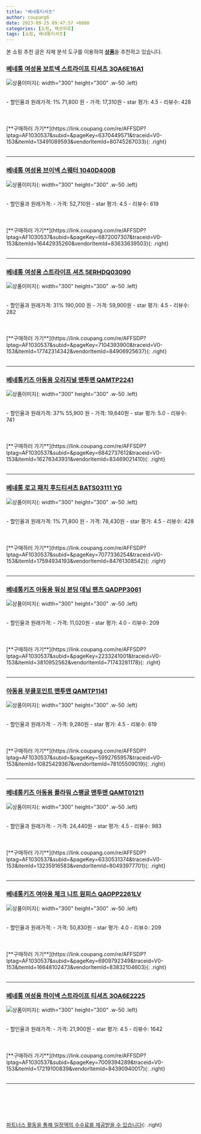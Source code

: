 ```yaml
---
title: "베네통티셔츠"
author: coupang6
date: 2023-09-25 09:47:57 +0800
categories: [쇼핑, 패션의류]
tags: [쇼핑, 베네통티셔츠]
---
```


본 쇼핑 추천 글은 자체 분석 도구를 이용하여 [**상품**](https://link.coupang.com/a/bao1ui)을 추천하고 있습니다.

### [베네통 여성용 보트넥 스트라이프 티셔츠 3OA6E16A1](https://link.coupang.com/re/AFFSDP?lptag=AF1030537&subid=&pageKey=6370449571&traceid=V0-153&itemId=13491089593&vendorItemId=80745267033)

![상품이미지](https://thumbnail10.coupangcdn.com/thumbnails/remote/230x230ex/image/retail/images/2022/03/02/13/6/fdd02682-e722-4081-abe0-59249c001f71.jpg){: width="300" height="300" .w-50 .left}


<br>
- 할인율과 원래가격: 1%  71,800   원
- 가격: 17,310원
- star 평가: 4.5
- 리뷰수: 428
<br>
<br>
<br>
<br>
[**구매하러 가기**](https://link.coupang.com/re/AFFSDP?lptag=AF1030537&subid=&pageKey=6370449571&traceid=V0-153&itemId=13491089593&vendorItemId=80745267033){: .right}
<br>
<br>

---

### [베네통 여성용 브이넥 스웨터 1040D400B](https://link.coupang.com/re/AFFSDP?lptag=AF1030537&subid=&pageKey=6872007307&traceid=V0-153&itemId=16442935260&vendorItemId=83633639503)

![상품이미지](https://thumbnail6.coupangcdn.com/thumbnails/remote/230x230ex/image/retail/images/2022/10/27/9/1/d9a7e707-7272-4848-9f79-1ea18bc3e3e1.jpg){: width="300" height="300" .w-50 .left}


<br>
- 할인율과 원래가격: 
- 가격: 52,710원
- star 평가: 4.5
- 리뷰수: 619
<br>
<br>
<br>
<br>
[**구매하러 가기**](https://link.coupang.com/re/AFFSDP?lptag=AF1030537&subid=&pageKey=6872007307&traceid=V0-153&itemId=16442935260&vendorItemId=83633639503){: .right}
<br>
<br>

---

### [베네통 여성용 스트라이프 셔츠 5ERHDQ03090](https://link.coupang.com/re/AFFSDP?lptag=AF1030537&subid=&pageKey=7104393900&traceid=V0-153&itemId=17742314342&vendorItemId=84906925637)

![상품이미지](https://thumbnail7.coupangcdn.com/thumbnails/remote/230x230ex/image/retail/images/2023/02/01/12/0/b76ed1db-a03d-4292-b18f-b0c3841029c9.jpg){: width="300" height="300" .w-50 .left}


<br>
- 할인율과 원래가격: 31%  190,000   원
- 가격: 59,900원
- star 평가: 4.5
- 리뷰수: 282
<br>
<br>
<br>
<br>
[**구매하러 가기**](https://link.coupang.com/re/AFFSDP?lptag=AF1030537&subid=&pageKey=7104393900&traceid=V0-153&itemId=17742314342&vendorItemId=84906925637){: .right}
<br>
<br>

---

### [베네통키즈 아동용 오리지널 맨투맨 QAMTP2241](https://link.coupang.com/re/AFFSDP?lptag=AF1030537&subid=&pageKey=6842737612&traceid=V0-153&itemId=16276343931&vendorItemId=83469021410)

![상품이미지](https://thumbnail7.coupangcdn.com/thumbnails/remote/230x230ex/image/retail/images/2022/10/14/12/9/228863da-0934-46e9-994f-90fe1dbfdd26.jpg){: width="300" height="300" .w-50 .left}


<br>
- 할인율과 원래가격: 37%  55,900   원
- 가격: 19,640원
- star 평가: 5.0
- 리뷰수: 741
<br>
<br>
<br>
<br>
[**구매하러 가기**](https://link.coupang.com/re/AFFSDP?lptag=AF1030537&subid=&pageKey=6842737612&traceid=V0-153&itemId=16276343931&vendorItemId=83469021410){: .right}
<br>
<br>

---

### [베네통 로고 패치 후드티셔츠 BATS03111 YG](https://link.coupang.com/re/AFFSDP?lptag=AF1030537&subid=&pageKey=7077336254&traceid=V0-153&itemId=17594934193&vendorItemId=84761308542)

![상품이미지](https://thumbnail9.coupangcdn.com/thumbnails/remote/230x230ex/image/vendor_inventory/4050/7227f172f1f228ba12d94602965ee6884bfed369e52030fed79de40fec26.jpg){: width="300" height="300" .w-50 .left}


<br>
- 할인율과 원래가격: 1%  71,800   원
- 가격: 78,430원
- star 평가: 4.5
- 리뷰수: 428
<br>
<br>
<br>
<br>
[**구매하러 가기**](https://link.coupang.com/re/AFFSDP?lptag=AF1030537&subid=&pageKey=7077336254&traceid=V0-153&itemId=17594934193&vendorItemId=84761308542){: .right}
<br>
<br>

---

### [베네통키즈 아동용 워싱 본딩 데님 팬츠 QADPP3061](https://link.coupang.com/re/AFFSDP?lptag=AF1030537&subid=&pageKey=2233241001&traceid=V0-153&itemId=3810952562&vendorItemId=71743281178)

![상품이미지](https://thumbnail10.coupangcdn.com/thumbnails/remote/230x230ex/image/retail/images/1236572949463233-3b7f1f16-78f3-49e8-87a6-9ff4f0f8f993.jpg){: width="300" height="300" .w-50 .left}


<br>
- 할인율과 원래가격: 
- 가격: 11,020원
- star 평가: 4.0
- 리뷰수: 209
<br>
<br>
<br>
<br>
[**구매하러 가기**](https://link.coupang.com/re/AFFSDP?lptag=AF1030537&subid=&pageKey=2233241001&traceid=V0-153&itemId=3810952562&vendorItemId=71743281178){: .right}
<br>
<br>

---

### [아동용 부클포인트 맨투맨 QAMTP1141](https://link.coupang.com/re/AFFSDP?lptag=AF1030537&subid=&pageKey=5992765957&traceid=V0-153&itemId=10825429367&vendorItemId=78105509019)

![상품이미지](https://thumbnail10.coupangcdn.com/thumbnails/remote/230x230ex/image/rs_quotation_api/uo8ibsg1/01cdc99569b24d2bb97b06b5df7ee690.jpg){: width="300" height="300" .w-50 .left}


<br>
- 할인율과 원래가격: 
- 가격: 9,280원
- star 평가: 4.5
- 리뷰수: 619
<br>
<br>
<br>
<br>
[**구매하러 가기**](https://link.coupang.com/re/AFFSDP?lptag=AF1030537&subid=&pageKey=5992765957&traceid=V0-153&itemId=10825429367&vendorItemId=78105509019){: .right}
<br>
<br>

---

### [베네통키즈 아동용 플라워 스팽글 맨투맨 QAMT01211](https://link.coupang.com/re/AFFSDP?lptag=AF1030537&subid=&pageKey=6330531374&traceid=V0-153&itemId=13235916583&vendorItemId=80493977701)

![상품이미지](https://thumbnail7.coupangcdn.com/thumbnails/remote/230x230ex/image/retail/images/2022/02/04/12/9/398fd9fa-efe3-44c4-b676-c595e45ee3f8.jpg){: width="300" height="300" .w-50 .left}


<br>
- 할인율과 원래가격: 
- 가격: 24,440원
- star 평가: 4.5
- 리뷰수: 983
<br>
<br>
<br>
<br>
[**구매하러 가기**](https://link.coupang.com/re/AFFSDP?lptag=AF1030537&subid=&pageKey=6330531374&traceid=V0-153&itemId=13235916583&vendorItemId=80493977701){: .right}
<br>
<br>

---

### [베네통키즈 여아용 체크 니트 원피스 QAOPP2261LV](https://link.coupang.com/re/AFFSDP?lptag=AF1030537&subid=&pageKey=6909792349&traceid=V0-153&itemId=16648102473&vendorItemId=83832104603)

![상품이미지](https://thumbnail10.coupangcdn.com/thumbnails/remote/230x230ex/image/retail/images/2022/11/10/21/6/08100d67-41c0-456a-9ba2-d72b1188319e.jpg){: width="300" height="300" .w-50 .left}


<br>
- 할인율과 원래가격: 
- 가격: 50,830원
- star 평가: 4.0
- 리뷰수: 209
<br>
<br>
<br>
<br>
[**구매하러 가기**](https://link.coupang.com/re/AFFSDP?lptag=AF1030537&subid=&pageKey=6909792349&traceid=V0-153&itemId=16648102473&vendorItemId=83832104603){: .right}
<br>
<br>

---

### [베네통 여성용 하이넥 스트라이프 티셔츠 3OA6E2225](https://link.coupang.com/re/AFFSDP?lptag=AF1030537&subid=&pageKey=7009394289&traceid=V0-153&itemId=17219100839&vendorItemId=84390940017)

![상품이미지](https://thumbnail10.coupangcdn.com/thumbnails/remote/230x230ex/image/retail/images/2022/12/20/14/9/8253e91b-e856-43b2-b011-8601325bb35d.jpg){: width="300" height="300" .w-50 .left}


<br>
- 할인율과 원래가격: 
- 가격: 21,900원
- star 평가: 4.5
- 리뷰수: 1642
<br>
<br>
<br>
<br>
[**구매하러 가기**](https://link.coupang.com/re/AFFSDP?lptag=AF1030537&subid=&pageKey=7009394289&traceid=V0-153&itemId=17219100839&vendorItemId=84390940017){: .right}
<br>
<br>

---
<br><br><br><br><br> [파트너스 활동을 통해 일정액의 수수료를 제공받을 수 있습니다](https://link.coupang.com/a/bao1ui){: .right}